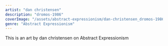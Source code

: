 ```yaml
---
artist: "dan christensen"
description: "dromos-1986"
coverImage: "/assets/abstract-expressionism/dan-christensen_dromos-1986.jpg"
genre: "Abstract Expressionism"
---
```

This is an art by dan christensen on Abstract Expressionism

